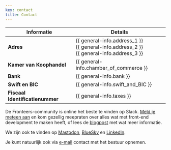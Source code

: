 ```yaml
---
key: contact
title: Contact
---
```


| Informatie                     | Details                     |
|-----------------------------------|-----------------------------------|
| **Adres**                         | {{ general-info.address_1 }}<br/> {{ general-info.address_2 }}<br/> {{ general-info.address_3 }} |
| **Kamer van Koophandel**          | {{ general-info.chamber_of_commerce }} |
| **Bank**                          | {{ general-info.bank }}           |
| **Swift en BIC**                  | {{ general-info.swift_and_BIC }}  |
| **Fiscaal Identificatienummer**   | {{ general-info.taxes }}          |

De Fronteers-community is online het beste te vinden op Slack. [Meld je meteen aan](https://join.slack.com/t/fronteersnl/shared_invite/zt-1m0mbjbkh-LyrZgCPr1JzWBeASuTcnog) en kom gezellig meepraten over alles wat met front-end development te maken heeft, of lees de [blogpost](/nl/blog/2016/02/fronteers-op-slack.html) met wat meer informatie.

We zijn ook te vinden op [Mastodon](https://front-end.social/@fronteers), [BlueSky](https://bsky.app/profile/fronteers.bsky.social) en [LinkedIn](https://www.linkedin.com/company/fronteers).

Je kunt natuurlijk ook via [e-mail](mailto:bestuur@fronteers.nl) contact met het bestuur opnemen.

